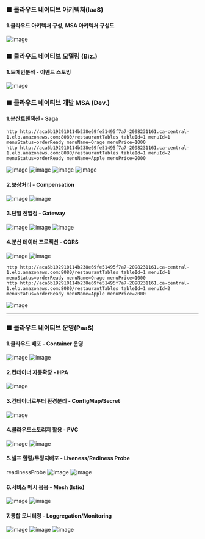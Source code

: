 ### ■ 클라우드 네이티브 아키텍처(IaaS)
#### 1.클라우드 아키텍처 구성, MSA 아키텍처 구성도
![image](https://github.com/lastosellie/kitchen/assets/52234918/c447e763-3df1-4314-a293-35242534ae85)
<br />   

### ■ 클라우드 네이티브 모델링 (Biz.)
#### 1.도메인분석 - 이벤트 스토밍
![image](https://github.com/lastosellie/kiosk/assets/52234918/067d0f62-ccaf-4eed-852f-28bcd6e7fcf2)
<br />   

### ■ 클라우드 네이티브 개발 MSA (Dev.)
#### 1.분산트랜잭션 - Saga
```
http http://aca6b192910114b238e69fe51495f7a7-2098231161.ca-central-1.elb.amazonaws.com:8080/restaurantTables tableId=1 menuId=1 menuStatus=orderReady menuName=Orage menuPrice=1000
http http://aca6b192910114b238e69fe51495f7a7-2098231161.ca-central-1.elb.amazonaws.com:8080/restaurantTables tableId=1 menuId=2 menuStatus=orderReady menuName=Apple menuPrice=2000
```
![image](https://github.com/lastosellie/kiosk/assets/52234918/dd82b2c2-dc82-42ab-8842-0ad12ac4316a)
![image](https://github.com/lastosellie/kiosk/assets/52234918/66f2b4f8-8320-49bd-a18a-641be6eb93b2)
![image](https://github.com/lastosellie/kitchen/assets/52234918/2b82c5a2-5765-4fd1-aa0d-cfa6cd965963)
![image](https://github.com/lastosellie/kitchen/assets/52234918/98a23ab0-343c-4bea-8300-0fd5a18842e3)

#### 2.보상처리 - Compensation
![image](https://github.com/lastosellie/kiosk/assets/52234918/dd82b2c2-dc82-42ab-8842-0ad12ac4316a)
![image](https://github.com/lastosellie/kiosk/assets/52234918/66f2b4f8-8320-49bd-a18a-641be6eb93b2)

#### 3.단일 진입점 - Gateway
![image](https://github.com/lastosellie/kiosk/assets/52234918/5afcac08-38ff-45bf-afbb-0381c0198f3d)
![image](https://github.com/lastosellie/kiosk/assets/52234918/8cd90e7d-df91-456a-b240-3c01bdb160a8)
![image](https://github.com/lastosellie/kiosk/assets/52234918/6f96bfc3-7a6f-4a16-8962-f7decd7532dc)

#### 4.분산 데이터 프로젝션 - CQRS
![image](https://github.com/lastosellie/kiosk/assets/52234918/635aa552-3c1b-465b-a906-64150f48c204)
![image](https://github.com/lastosellie/kiosk/assets/52234918/031efded-7fbc-4cad-8b04-4fb08efae3c5)
```
http http://aca6b192910114b238e69fe51495f7a7-2098231161.ca-central-1.elb.amazonaws.com:8080/restaurantTables tableId=1 menuId=1 menuStatus=orderReady menuName=Orage menuPrice=1000
http http://aca6b192910114b238e69fe51495f7a7-2098231161.ca-central-1.elb.amazonaws.com:8080/restaurantTables tableId=1 menuId=2 menuStatus=orderReady menuName=Apple menuPrice=2000
```
![image](https://github.com/lastosellie/kiosk/assets/52234918/b2370007-553f-4fa5-8544-cb07980c412d)
* * *
### ■ 클라우드 네이티브 운영(PaaS)
#### 1.클라우드 배포 - Container 운영
![image](https://github.com/lastosellie/kiosk/assets/52234918/ae730840-528c-487f-b97a-3f2ec3c0d263)
![image](https://github.com/lastosellie/kiosk/assets/52234918/84667238-d23b-4de0-8109-91ad8f5e0b1f)
#### 2.컨테이너 자동확장 - HPA
![image](https://github.com/lastosellie/kitchen/assets/52234918/dd0b6f9b-3a83-42f2-a465-873f650a4a65)
#### 3.컨테이너로부터 환경분리 - ConfigMap/Secret
![image](https://github.com/lastosellie/kitchen/assets/52234918/f5c2e3b3-b590-47f3-aca5-dcdee8af2aca)
#### 4.클라우드스토리지 활용 - PVC
![image](https://github.com/lastosellie/kiosk/assets/52234918/ea45a299-e51a-420e-9475-9075420ca499)
![image](https://github.com/lastosellie/kiosk/assets/52234918/2c6e7c0d-676c-4b52-992a-37b016976a7c)
#### 5.셀프 힐링/무정지배포 - Liveness/Rediness Probe
readinessProbe
![image](https://github.com/lastosellie/kitchen/assets/52234918/4fdd8f2c-4796-4898-9f6e-4bea9d671e25)
![image](https://github.com/lastosellie/kitchen/assets/52234918/f8b119f2-06e6-4d9f-94ed-99ff8eb7f0ee)
#### 6.서비스 메시 응용 - Mesh (Istio)
![image](https://github.com/lastosellie/kitchen/assets/52234918/c2353970-ad84-49da-81b2-da45c81f2ffc)
![image](https://github.com/lastosellie/kitchen/assets/52234918/113b2459-4095-431c-a44d-be5545c79631)

#### 7.통합 모니터링 - Loggregation/Monitoring
![image](https://github.com/lastosellie/kitchen/assets/52234918/3db02798-9752-4eca-a231-1406bdf9555b)
![image](https://github.com/lastosellie/kitchen/assets/52234918/4c1beb44-610b-4f5a-89af-2d3a43f0eaca)
![image](https://github.com/lastosellie/kitchen/assets/52234918/caa6170c-18f5-4e24-940c-22f65eb9f2d0)


